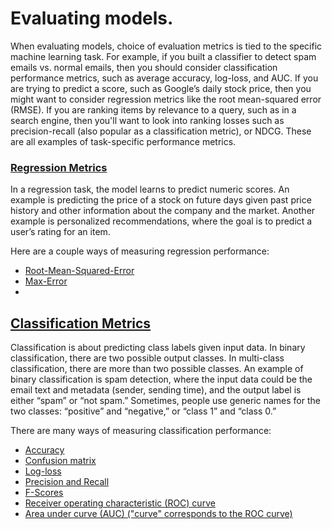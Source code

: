# Evaluating models.

When evaluating models, choice of evaluation metrics is tied to the specific machine learning task. For example, if you built a classifier to detect spam emails vs. normal
emails, then you should consider classification performance metrics, such as average accuracy, log-loss, and AUC. If you are trying to predict a
score, such as Google’s daily stock price, then you might want to consider
regression metrics like the root mean-squared error (RMSE). If you are ranking
items by relevance to a query, such as in a search engine, then you'll want to look into
ranking losses such as precision-recall (also popular as a classification
metric), or NDCG. These are all examples of task-specific performance metrics.


### [Regression Metrics](regression.md)

In a regression task, the model learns to predict numeric scores. An example is
predicting the price of a stock on future days given past price history and
other information about the company and the market. Another example is
personalized recommendations, where the goal is to predict a user’s rating for
an item.


Here are a couple ways of measuring regression performance:

- [Root-Mean-Squared-Error](regression.md#rmse)
- [Max-Error](regression.md#max_error)
- 

## [Classification Metrics](classification.md)

Classification is about predicting class labels given input data. In binary
classification, there are two possible output classes. In multi-class
classification, there are more than two possible classes. An example of binary
classification is spam detection, where the input data could be the email text
and metadata (sender, sending time), and the output label is either “spam” or
“not spam.” Sometimes, people use generic names for the two classes: “positive”
and “negative,” or “class 1” and “class 0.”

There are many ways of measuring classification performance:

- [Accuracy](classification.md#accuracy)
- [Confusion matrix](classification.md#confusion_matrix)
- [Log-loss](classification.md#log_loss)
- [Precision and Recall](classification.md#precision_recall)
- [F-Scores](classification.md#f_scores)
- [Receiver operating characteristic (ROC) curve](classification.md#roc_curve)
- [Area under curve (AUC) ("curve" corresponds to the ROC curve)](classification.md#auc)
